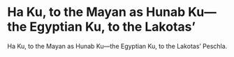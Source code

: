 # Ha Ku, to the Mayan as Hunab Ku—the Egyptian Ku, to the Lakotas’

Ha Ku, to the Mayan as Hunab Ku—the Egyptian Ku, to the Lakotas’
Peschla.